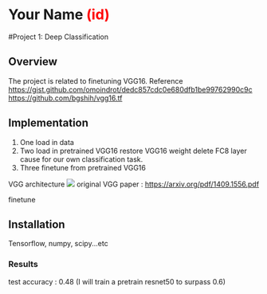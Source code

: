 # Your Name <span style="color:red">(id)</span>

#Project 1: Deep Classification

## Overview
The project is related to finetuning VGG16. 
Reference 
https://gist.github.com/omoindrot/dedc857cdc0e680dfb1be99762990c9c
https://github.com/bgshih/vgg16.tf

## Implementation
1. One load in data 
2. Two
	load in pretrained VGG16
	restore VGG16 weight
	delete FC8 layer cause for our own classification task.
3. Three
	finetune from pretrained VGG16
	
VGG architecture 
![](http://book.paddlepaddle.org/03.image_classification/image/vgg16.png)
original VGG paper : https://arxiv.org/pdf/1409.1556.pdf

finetune 

## Installation
Tensorflow, numpy, scipy...etc

### Results
test accuracy : 0.48 (I will train a pretrain resnet50 to surpass 0.6)




